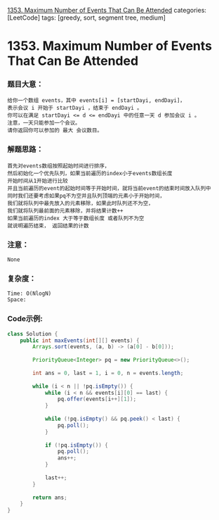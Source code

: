 [1353. Maximum Number of Events That Can Be Attended](https://leetcode.com/problems/maximum-number-of-events-that-can-be-attended/)
categories: [LeetCode]
tags: [greedy, sort, segment tree, medium] 
# 1353. Maximum Number of Events That Can Be Attended

### 题目大意：
    给你一个数组 events，其中 events[i] = [startDayi, endDayi]，
    表示会议 i 开始于 startDayi ，结束于 endDayi 。
    你可以在满足 startDayi <= d <= endDayi 中的任意一天 d 参加会议 i 。
    注意，一天只能参加一个会议。
    请你返回你可以参加的 最大 会议数目。

### 解题思路：
    首先对events数组按照起始时间进行排序，
    然后初始化一个优先队列，如果当前遍历的index小于events数组长度
    开始时间从1开始进行比较
    并且当前遍历的event的起始时间等于开始时间，就将当前event的结束时间放入队列中
    同时我们还要考虑如果pq不为空并且队列顶端的元素小于开始时间， 
    我们就将队列中最先放入的元素移除，如果此时队列还不为空， 
    我们就将队列最前面的元素移除，并将结果计数++
    如果当前遍历的index 大于等于数组长度 或者队列不为空
    就说明遍历结束， 返回结果的计数
### 注意：
    None
### 复杂度：
    Time: O(NlogN)
    Space: 
### Code示例:
```Java
class Solution {
    public int maxEvents(int[][] events) {
        Arrays.sort(events, (a, b) -> (a[0] - b[0]));
        
        PriorityQueue<Integer> pq = new PriorityQueue<>();
        
        int ans = 0, last = 1, i = 0, n = events.length;
        
        while (i < n || !pq.isEmpty()) {
            while (i < n && events[i][0] == last) {
                pq.offer(events[i++][1]);
            }
            
            while (!pq.isEmpty() && pq.peek() < last) {
                pq.poll();
            }
            
            if (!pq.isEmpty()) {
                pq.poll();
                ans++;
            }
            
            last++;
        }
        
        return ans;
    }
}
```
